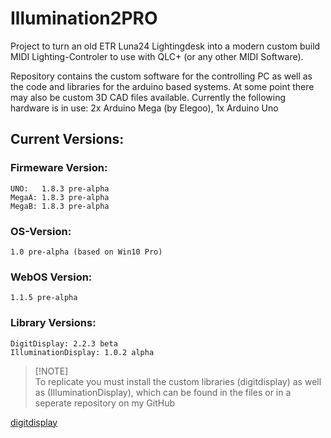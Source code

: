 # Illumination2PRO

Project to turn an old ETR Luna24 Lightingdesk into a modern custom build MIDI Lighting-Controler to use with QLC+ (or any other MIDI Software).

Repository contains the custom software for the controlling PC as well as the code and libraries for the arduino based systems.
At some point there may also be custom 3D CAD files available.
Currently the following hardware is in use: 2x Arduino Mega (by Elegoo), 1x Arduino Uno

## Current Versions:

  ### Firmeware Version:
  
    UNO:   1.8.3 pre-alpha
    MegaA: 1.8.3 pre-alpha
    MegaB: 1.8.3 pre-alpha

  ### OS-Version:
  
    1.0 pre-alpha (based on Win10 Pro)

  ### WebOS Version:
  
    1.1.5 pre-alpha

  ### Library Versions:

    DigitDisplay: 2.2.3 beta
    IlluminationDisplay: 1.0.2 alpha



> [!NOTE]\
> To replicate you must install the custom libraries (digitdisplay) as well as (IlluminationDisplay), which can be found in the files or in a seperate repository on my GitHub </br>

[digitdisplay](https://github.com/ClarkLiam/digitdisplay)
